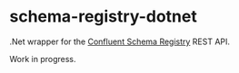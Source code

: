 # schema-registry-dotnet

.Net wrapper for the [Confluent Schema Registry](http://docs.confluent.io/1.0.1/schema-registry/docs/index.html) REST API.

Work in progress.